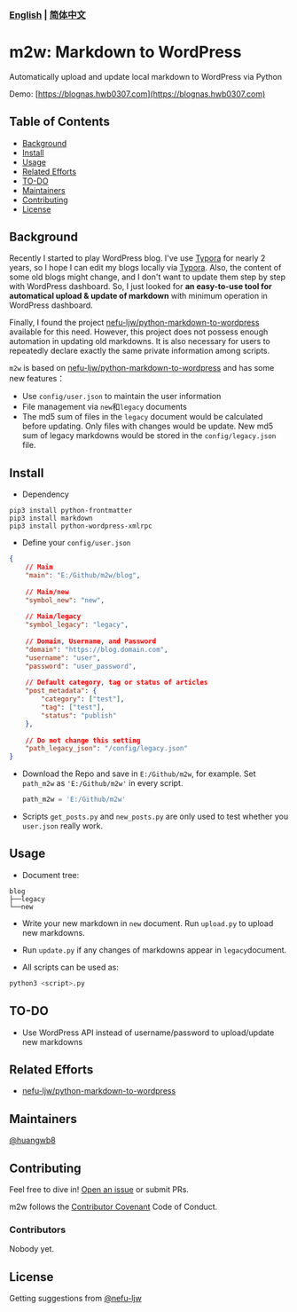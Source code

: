 ### [English](https://github.com/huangwb8/m2w) | [简体中文](https://github.com/huangwb8/m2w/blob/main/README.zh-CN.md)

# m2w: Markdown to WordPress

Automatically upload and update local markdown to WordPress via Python

Demo: [https://blognas.hwb0307.com](https://blognas.hwb0307.com)


## Table of Contents

- [Background](#background)
- [Install](#install)
- [Usage](#usage)
- [Related Efforts](#related-efforts)
- [TO-DO](#TO-DO)
- [Maintainers](#maintainers)
- [Contributing](#contributing)
- [License](#license)

## Background

Recently I started to play WordPress blog. I've use [Typora](https://github.com/typora) for nearly 2 years, so I hope I can edit my blogs locally via [Typora](https://github.com/typora). Also, the content of some old blogs might change, and I don't want to update them step by step with WordPress dashboard. So, I just looked for **an easy-to-use tool for automatical upload & update of  markdown** with minimum operation in WordPress dashboard. 

Finally, I found the project [nefu-ljw/python-markdown-to-wordpress](https://github.com/nefu-ljw/python-markdown-to-wordpress) available for this need. However, this project does not possess enough automation in updating old markdowns. It is also necessary for users to repeatedly declare exactly the same private information among scripts. 

`m2w` is based on [nefu-ljw/python-markdown-to-wordpress](https://github.com/nefu-ljw/python-markdown-to-wordpress) and has some new features：

+ Use `config/user.json` to maintain the user information
+ File management via `new`和`legacy` documents
+ The md5 sum of files in the `legacy` document would be calculated before updating. Only files with changes would be update. New md5 sum of legacy markdowns would be stored in the `config/legacy.json` file.

## Install

+ Dependency

```
pip3 install python-frontmatter
pip3 install markdown
pip3 install python-wordpress-xmlrpc
```

+ Define your `config/user.json`

```json
{
    // Main 
    "main": "E:/Github/m2w/blog",
    
    // Main/new
    "symbol_new": "new",
    
    // Main/legacy
    "symbol_legacy": "legacy",
    
    // Domain, Username, and Password
    "domain": "https://blog.domain.com",
    "username": "user",
    "password": "user_password",
    
    // Default category, tag or status of articles
    "post_metadata": {
        "category": ["test"],
        "tag": ["test"],
        "status": "publish"
    },
    
    // Do not change this setting
    "path_legacy_json": "/config/legacy.json"
}
```

+ Download the Repo and save in `E:/Github/m2w`, for example. Set `path_m2w` as `'E:/Github/m2w'` in every script.

  ```python
  path_m2w = 'E:/Github/m2w'
  ```

+ Scripts `get_posts.py` and `new_posts.py` are only used to test whether you `user.json` really work.

## Usage

+ Document tree:

```
blog
├──legacy
└──new
```

+ Write your new markdown in `new` document. Run `upload.py` to upload new markdowns.
+ Run `update.py` if any changes of markdowns appear in `legacy`document.

+ All scripts can be used as:

```bash
python3 <script>.py
```

## TO-DO

+ Use WordPress API instead of username/password to upload/update new markdowns

## Related Efforts

- [nefu-ljw/python-markdown-to-wordpress](https://github.com/nefu-ljw/python-markdown-to-wordpress)

## Maintainers

[@huangwb8](https://github.com/huangwb8)

## Contributing

Feel free to dive in! [Open an issue](https://github.com/huangwb8/m2w/issues/new) or submit PRs.

m2w follows the [Contributor Covenant](http://contributor-covenant.org/version/1/3/0/) Code of Conduct.

### Contributors

Nobody yet.


## License

Getting suggestions from [@nefu-ljw](https://github.com/nefu-ljw)
